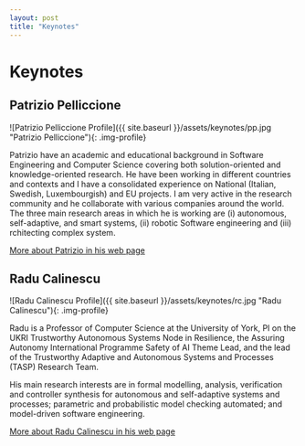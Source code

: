 ```yaml
---
layout: post
title: "Keynotes"
---
```

# Keynotes

## Patrizio Pelliccione 

![Patrizio Pelliccione Profile]({{ site.baseurl }}/assets/keynotes/pp.jpg "Patrizio Pelliccione"){: .img-profile}

Patrizio have an academic and educational background in Software Engineering and Computer Science covering both solution-oriented and knowledge-oriented research. He have been working in different countries and contexts and I have a consolidated experience on National (Italian, Swedish, Luxembourgish) and EU projects. I am very active in the research community and he collaborate with various companies around the world.
The three main research areas in which he is working are (i) autonomous, self-adaptive, and smart systems​​, (ii) robotic Software engineering and (iii) rchitecting complex system.

[More about Patrizio in his web page](https://www.patriziopelliccione.com/)


## Radu Calinescu


![Radu Calinescu Profile]({{ site.baseurl }}/assets/keynotes/rc.jpg "Radu Calinescu"){: .img-profile}


Radu is a Professor of Computer Science at the University of York, PI on the UKRI Trustworthy Autonomous Systems Node in Resilience, the Assuring Autonomy International Programme Safety of AI Theme Lead, and the lead of the Trustworthy Adaptive and Autonomous Systems and Processes (TASP) Research Team.

His main research interests are in formal modelling, analysis, verification and controller synthesis for autonomous and self-adaptive systems and processes; parametric and probabilistic model checking automated;
and model-driven software engineering.

[More about Radu Calinescu in his web page](https://www-users.york.ac.uk/~rcc516/)






